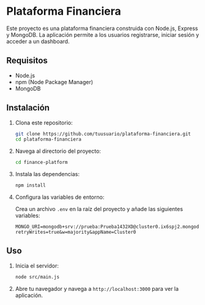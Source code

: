 # Plataforma Financiera

Este proyecto es una plataforma financiera construida con Node.js, Express y MongoDB. La aplicación permite a los usuarios registrarse, iniciar sesión y acceder a un dashboard.

## Requisitos

- Node.js
- npm (Node Package Manager)
- MongoDB

## Instalación

1. Clona este repositorio:

    ```bash
    git clone https://github.com/tuusuario/plataforma-financiera.git
    cd plataforma-financiera
    ```

2. Navega al directorio del proyecto:
   
    ```bash
    cd finance-platform
    ```

3. Instala las dependencias:

    ```bash
    npm install
    ```

4. Configura las variables de entorno:

   Crea un archivo `.env` en la raíz del proyecto y añade las siguientes variables:

    ```env
    MONGO_URI=mongodb+srv://prueba:Prueba1432XD@cluster0.ix6spj2.mongodb.net/FinanceDataPlatform?retryWrites=true&w=majority&appName=Cluster0
    ```

## Uso

1. Inicia el servidor:

    ```bash
    node src/main.js
    ```

2. Abre tu navegador y navega a `http://localhost:3000` para ver la aplicación.

